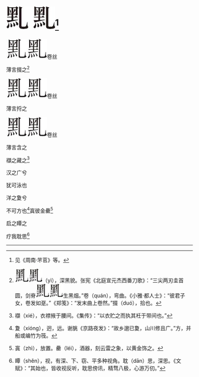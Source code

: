    

# ![](/木心全集（典藏套装十六册）/images/00091.jpeg)[^1]

![](/木心全集（典藏套装十六册）/images/00092.jpeg)![](/木心全集（典藏套装十六册）/images/00092.jpeg)卷丝

薄言掇之[^2]

![](/木心全集（典藏套装十六册）/images/00092.jpeg)![](/木心全集（典藏套装十六册）/images/00092.jpeg)卷丝

薄言捋之

![](/木心全集（典藏套装十六册）/images/00092.jpeg)![](/木心全集（典藏套装十六册）/images/00092.jpeg)卷丝

薄言含之

襭之藏之[^3]

汉之广兮

犹可泳也

洋之夐兮

不可方也[^4]寘彼金罍[^5]

启之瞫之

疗我耽思[^6]

* * *

[^1]: 见《周南·芣苢》等。
[^2]: ![](/木心全集（典藏套装十六册）/images/00093.jpeg)![](/木心全集（典藏套装十六册）/images/00093.jpeg)（yì），深黑貌。张宪《北庭宣元杰西番刀歌》：“三尖两刃圭首圆，剑脊![](/木心全集（典藏套装十六册）/images/00093.jpeg)![](/木心全集（典藏套装十六册）/images/00093.jpeg)生黑烟。”卷（quán），弯曲。《小雅·都人士》：“彼君子女，卷发如趸。”《郑笺》：“发末曲上卷然。”掇（duó），拾也。
[^3]: 襭（xié），衣襟掖于腰间。《集传》：“以衣贮之而执其衽于带间也。”
[^4]: 夐（xióng），迥，远。谢朓《京路夜发》：“故乡邈已夐，山川修且广。”方，并船或编竹为筏。
[^5]: 寘（zhì），放置。罍（léi），酒器，刻云雷之象，以黄金饰之。
[^6]: 瞫（shěn），视，有深、下、窃、平多种视角。耽（dān）思，深思。《文赋》：“其始也，皆收视反听，耽思傍讯，精骛八极，心游万仞。”
